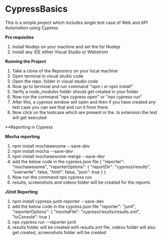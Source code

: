 # CypressBasics
This is a simple project which includes single test case of Web and API Automation using Cypress

**Pre requisites**

1. Install Nodejs on your machine and set the for Nodejs
2. Install any IDE either Visual Studio or Webstrom


**Running the Project**
1. Take a clone of the Reposiory on your local machine
2. Open terminal in visual studio code
3. Open the repo. folder in visual studio code
4. Now go to terminal and run command
"npm i or npm install"
5. Verify a node_modules folder should get created in your folder
6. Now run the command
"npx cypress open" or "npx cypress run"
7. After this, a cypress window will open and then if you have created any test case you can see that and run it from there.
8. Now click on the testcase which are present in the .ts extension the test will get executed


**Reporting in Cypress

**Mocha reporting**
   1. npm install mochawesome --save-dev
   2. npm install mocha --save-dev
   3. npm install mochawesome-merge --save-dev
   4. add the below code in the cypress.json file
       {
           "reporter": "mochawesome",
           "reporterOptions": {
              "reportDir": "cypress/results",
              "overwrite": false,
              "html": false,
              "json": true
           }
        }
  5. Now run the command
     npx cypress run
  6. results, screenshots and videos folder will be created for the reports


**JUnit Reporting**
  1. npm install cypress-junit-reporter --save-dev
  2. add the below code in the cypress.json file
     "reporter": "junit",
     "reporterOptions": {
      "mochaFile": "cypress/results/results.xml",
      "toConsole": true
     }
  3. npx cypress run --reporter junit
  4. results folder will be created with results.xml file, videos folder will also get created, screenshots folder will be created

